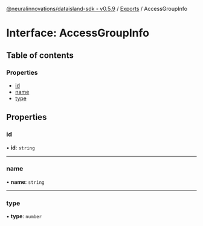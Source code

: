 [@neuralinnovations/dataisland-sdk - v0.5.9](../../README.md) / [Exports](../modules.md) / AccessGroupInfo

# Interface: AccessGroupInfo

## Table of contents

### Properties

- [id](AccessGroupInfo.md#id)
- [name](AccessGroupInfo.md#name)
- [type](AccessGroupInfo.md#type)

## Properties

### id

• **id**: `string`

___

### name

• **name**: `string`

___

### type

• **type**: `number`
